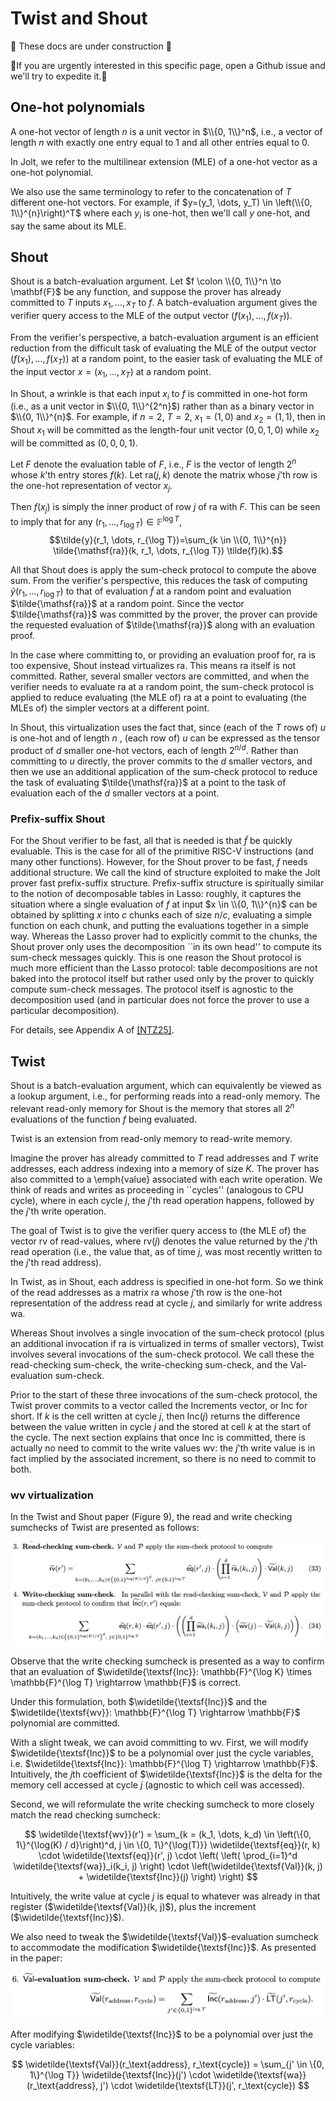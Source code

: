 # Twist and Shout

🚧 These docs are under construction 🚧

👷If you are urgently interested in this specific page, open a Github issue and we'll try to expedite it.👷
## One-hot polynomials

A one-hot vector of length $n$ is a unit vector in $\\{0, 1\\}^n$, i.e., a vector of length $n$ with exactly one entry equal to $1$ and all other entries equal to $0$. 

In Jolt, we refer to the multilinear extension (MLE) of a one-hot vector as a one-hot polynomial. 

We also use the same terminology to refer to the concatenation of $T$ different one-hot vectors. 
For example, if $y=(y_1, \dots, y_T) \in \left(\\{0, 1\\}^{n}\right)^T$ where each $y_i$ is one-hot, then we'll call $y$ one-hot, and say the same about its MLE.

## Shout

Shout is a batch-evaluation argument. Let $f \colon \\{0, 1\\}^n \to \mathbf{F}$ be any function, and suppose
the prover has already committed to $T$ inputs $x_1, \dots, x_T$ to $f$. A batch-evaluation argument
gives the verifier query access to the MLE of the output vector $(f(x_1), \dots, f(x_T))$.

From the verifier's perspective, a batch-evaluation argument is an efficient reduction from
the difficult task of evaluating the MLE of the output vector $(f(x_1), \dots, f(x_T))$ at a random
point, to the easier task of evaluating the MLE of the input vector $x=(x_1, \dots, x_T)$ at a random point. 

In Shout, a wrinkle is that each input $x_i$ to $f$ is committed in one-hot form (i.e., as a unit vector in $\\{0, 1\\}^{2^n}$) rather than as a binary vector in $\\{0, 1\\}^{n}$. For example, if $n=2$, $T=2$, $x_1=(1, 0)$ and $x_2=(1, 1)$, then in Shout $x_1$ will be committed as the length-four unit vector $(0, 0, 1, 0)$ while $x_2$ will be committed 
as $(0, 0, 0, 1)$. 

Let
 $F$ denote the evaluation table of $F$, i.e., $F$ is the vector of length $2^n$ whose $k$'th entry stores $f(k)$. 
Let $\mathsf{ra}(j,k)$ denote the matrix whose $j$'th row is the one-hot representation of vector $x_j$. 

Then $f(x_j)$ is simply the inner product of row $j$ of $\mathsf{ra}$ with $F$. This can be seen to imply that
for any $(r_1, \dots, r_{\log T}) \in \mathbb{F}^{\log T}$, 
$$\tilde{y}(r_1, \dots, r_{\log T})=\sum_{k \in \\{0, 1\\}^{n}} \tilde{\mathsf{ra}}(k, r_1, \dots, r_{\log T}) \tilde{f}(k).$$

All that Shout does is apply the sum-check protocol to compute the above sum. From the verifier's perspective,
this reduces the task of computing $\tilde{y}(r_1, \dots, r_{\log T})$ to that of evaluation 
$\tilde{f}$ at a random point and evaluation $\tilde{\mathsf{ra}}$ at a random point. Since the vector $\tilde{\mathsf{ra}}$ was 
committed by the prover, the prover can provide the requested evaluation of $\tilde{\mathsf{ra}}$ along with an evaluation proof. 

In the case where committing to, or providing an evaluation proof for, $\mathsf{ra}$ is too expensive, Shout instead virtualizes $\mathsf{ra}$. This means $\mathsf{ra}$ itself is not committed. Rather, several smaller vectors are committed, and when the verifier needs to evaluate $\mathsf{ra}$ at a random point,
the sum-check protocol is applied to reduce evaluating (the MLE of) $\mathsf{ra}$ at a point to evaluating 
(the MLEs of) the simpler vectors at a different point. 

In Shout, this virtualization uses the fact that, since (each of the $T$ rows of) $u$ is one-hot and of length $n$ , (each row of) $u$ can be expressed as the tensor product of $d$ smaller one-hot vectors, each of length $2^{n/d}$. 
Rather than committing to $u$ directly, the prover commits to the $d$ smaller vectors,
and then we use an additional application of the sum-check protocol to
reduce the task of evaluating $\tilde{\mathsf{ra}}$ at a point to the task of evaluation each of the $d$ smaller vectors at a point.  

### Prefix-suffix Shout
For the Shout verifier to be fast, all that is needed is that $\tilde{f}$ be quickly evaluable. This is the case for all of the primitive RISC-V instructions (and many other functions). However,
for the Shout prover to be fast, $f$ needs additional structure. We call the kind of structure exploited to make the Jolt prover fast prefix-suffix structure. Prefix-suffix structure is spiritually similar to the notion of decomposable tables in Lasso: roughly, it captures the situation where a single evaluation of $f$ at input $x \in \\{0, 1\\}^{n}$ can be obtained by splitting $x$ into $c$ chunks each of size $n/c$, evaluating a simple function on each chunk, and putting the evaluations together in a simple way. Whereas the Lasso prover had to explicitly commit to the chunks,
the Shout prover only uses the decomposition ``in its own head'' to compute its sum-check messages quickly. This is one reason the Shout protocol is much more efficient than the Lasso protocol: table decompositions are not baked into the protocol itself but rather used only by the prover to quickly compute sum-check messages. The protocol itself is agnostic to the decomposition used (and in particular does not force the prover to use a particular decomposition). 

For details, see Appendix A of <a href="https://eprint.iacr.org/2025/611">[NTZ25]</a>.

## Twist

Shout is a batch-evaluation argument, which can equivalently be viewed as a lookup argument, i.e., for performing reads into a read-only memory. The relevant read-only memory for Shout is the memory that stores all $2^n$ evaluations of the function $f$ being evaluated. 

Twist is an extension from read-only memory to read-write memory. 

Imagine the prover has already committed to $T$ read addresses and $T$ write addresses, each address indexing into a memory of size $K$. The prover has also committed to a \emph{value} associated with each write operation. We think of reads and writes as proceeding in ``cycles'' (analogous to CPU cycle), where in each cycle $j$, the $j$'th read operation happens, followed by the $j$'th write operation. 

The goal of Twist is to give the verifier query access to (the MLE of) the vector $\textsf{rv}$ of read-values, where $\textsf{rv}(j)$ denotes the value returned by the $j$'th read operation (i.e., the value that, as of time $j$, was most recently written to the $j$'th read address). 

In Twist, as in Shout, each address is specified in one-hot form. So we think of the read addresses 
as a matrix $\textsf{ra}$ whose $j$'th row is the one-hot representation of the address read at cycle $j$, and similarly for write address $\textsf{wa}$. 

Whereas Shout involves a single invocation of the sum-check protocol (plus an additional invocation if $\mathsf{ra}$ is virtualized in terms of smaller vectors), Twist involves several invocations of the sum-check protocol. 
We call these the read-checking sum-check, the write-checking sum-check, and the Val-evaluation sum-check. 

Prior to the start of these three invocations of the sum-check protocol, the Twist prover commits to a vector called the Increments vector, or $\textsf{Inc}$ for short. If $k$ is the cell written at cycle $j$,
then $\textsf{Inc}(j)$ returns the difference between
the value written in cycle $j$ and the stored at cell $k$ at the start of the cycle. 
The next section explains that once $\textsf{Inc}$ is committed, there is actually no need to commit to
the write values $\textsf{wv}$: the $j$'th write value is in fact implied by the associated increment, so there is no need to commit to both. 

### wv virtualization

In the Twist and Shout paper (Figure 9), the read and write checking sumchecks of Twist are presented as follows:

![twist rw](../imgs/twist_read_write_checking.png)

Observe that the write checking sumcheck is presented as a way to confirm that an evaluation of $\widetilde{\textsf{Inc}}: \mathbb{F}^{\log K} \times \mathbb{F}^{\log T} \rightarrow \mathbb{F}$ is correct.

Under this formulation, both $\widetilde{\textsf{Inc}}$ and the $\widetilde{\textsf{wv}}: \mathbb{F}^{\log T} \rightarrow \mathbb{F}$ polynomial are committed.

With a slight tweak, we can avoid committing to $\textsf{wv}$.
First, we will modify $\widetilde{\textsf{Inc}}$ to be a polynomial over just the cycle variables, i.e. $\widetilde{\textsf{Inc}}: \mathbb{F}^{\log T} \rightarrow \mathbb{F}$.
Intuitively, the $j$th coefficient of $\widetilde{\textsf{Inc}}$ is the delta for the memory cell accessed at cycle $j$ (agnostic to which cell was accessed).

Second, we will reformulate the write checking sumcheck to more closely match the read checking sumcheck:

$$
\widetilde{\textsf{wv}}(r') = \sum_{k = (k_1, \dots, k_d) \in \left(\{0, 1\}^{\log(K) / d}\right)^d, j \in \{0, 1\}^{\log(T)}} \widetilde{\textsf{eq}}(r, k) \cdot \widetilde{\textsf{eq}}(r', j) \cdot
\left( \left( \prod_{i=1}^d \widetilde{\textsf{wa}}_i(k_i, j) \right) \cdot \left(\widetilde{\textsf{Val}}(k, j) + \widetilde{\textsf{Inc}}(j) \right) \right)
$$

Intuitively, the write value at cycle $j$ is equal to whatever was already in that register ($\widetilde{\textsf{Val}}(k, j)$), plus the increment ($\widetilde{\textsf{Inc}}$).

We also need to tweak the $\widetilde{\textsf{Val}}$-evaluation sumcheck to accommodate the modification $\widetilde{\textsf{Inc}}$.
As presented in the paper:

![twist val evaluation](../imgs/twist_val_evaluation.png)

After modifying $\widetilde{\textsf{Inc}}$ to be a polynomial over just the cycle variables:

$$
\widetilde{\textsf{Val}}(r_\text{address}, r_\text{cycle}) = \sum_{j' \in \{0, 1\}^{\log T}} \widetilde{\textsf{Inc}}(j') \cdot \widetilde{\textsf{wa}}(r_\text{address}, j') \cdot \widetilde{\textsf{LT}}(j', r_\text{cycle})
$$
